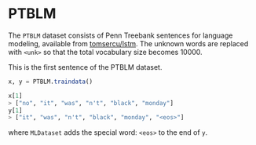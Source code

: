 # PTBLM

The `PTBLM` dataset consists of Penn Treebank sentences for
language modeling, available from
[tomsercu/lstm](https://github.com/tomsercu/lstm). The unknown
words are replaced with `<unk>` so that the total vocabulary size
becomes 10000.

This is the first sentence of the PTBLM dataset.

```julia
x, y = PTBLM.traindata()

x[1]
> ["no", "it", "was", "n't", "black", "monday"]
y[1]
> ["it", "was", "n't", "black", "monday", "<eos>"]
```

where `MLDataset` adds the special word: `<eos>` to the end of `y`.
